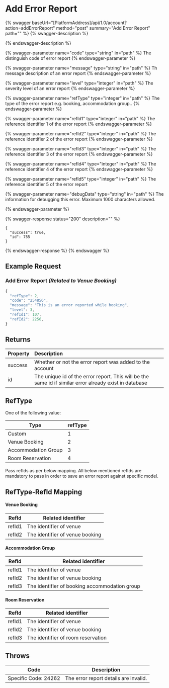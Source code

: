 # Add Error Report

{% swagger baseUrl="[PlatformAddress]/api/1.0/account?action=addErrorReport" method="post" summary="Add Error Report" path="" %}
{% swagger-description %}

{% endswagger-description %}

{% swagger-parameter name="code" type="string" in="path" %}
The distinguish code of error report
{% endswagger-parameter %}

{% swagger-parameter name="message" type="string" in="path" %}
Th message description of an error report
{% endswagger-parameter %}

{% swagger-parameter name="level" type="integer" in="path" %}
The severity level of an error report
{% endswagger-parameter %}

{% swagger-parameter name="refType" type="integer" in="path" %}
The type of the error report e.g. booking, accommodation group..
{% endswagger-parameter %}

{% swagger-parameter name="refId1" type="integer" in="path" %}
The reference identifier 1 of the error report
{% endswagger-parameter %}

{% swagger-parameter name="refId2" type="integer" in="path" %}
The reference identifier 2 of the error report
{% endswagger-parameter %}

{% swagger-parameter name="refId3" type="integer" in="path" %}
The reference identifier 3 of the error report
{% endswagger-parameter %}

{% swagger-parameter name="refId4" type="integer" in="path" %}
The reference identifier 4 of the error report
{% endswagger-parameter %}

{% swagger-parameter name="refId5" type="integer" in="path" %}
The reference identifier 5 of the error report

{% swagger-parameter name="debugData" type="string" in="path" %}
The information for debugging this error. Maximum 1000 characters allowed.

{% endswagger-parameter %}

{% swagger-response status="200" description="" %}
```
{
  "success": true,
  "id": 755
}
```
{% endswagger-response %}
{% endswagger %}

## Example Request

### Add Error Report _(Related to Venue Booking)_

```javascript
{
  "refType": 2,
  "code": "254856",
  "message": "This is an error reported while booking",
  "level": 3,
  "refId1": 107,
  "refId2": 2256,
}
```

## Returns

| Property | Description |
| :--- | :--- |
| success | Whether or not the error report was added to the account |
| id | The unique id of the error report. This will be the same id if similar error already exist in database |

## RefType

One of the following value:

| Type                | refType |
| ------------------- | ------- |
| Custom              | 1       |
| Venue Booking       | 2       |
| Accommodation Group | 3       |
| Room Reservation    | 4       |

Pass refIds as per below mapping. All below mentioned refIds are mandatory to pass in order to save an error report against specific model.

## RefType-RefId Mapping

#### Venue Booking

| RefId  | Related identifier              |
| ------ | ------------------------------- |
| refId1 | The identifier of venue         |
| refId2 | The identifier of venue booking |

#### Accommodation Group

| RefId  | Related identifier                            |
| ------ | --------------------------------------------- |
| refId1 | The identifier of venue                       |
| refId2 | The identifier of venue booking               |
| refId3 | The identifier of booking accommodation group |

#### Room Reservation

| RefId  | Related identifier                 |
| ------ | ---------------------------------- |
| refId1 | The identifier of venue            |
| refId2 | The identifier of venue booking    |
| refId3 | The identifier of room reservation |

## Throws

| Code                 | Description                           |
| -------------------- | ------------------------------------- |
| Specific Code: 24262 | The error report details are invalid. |
